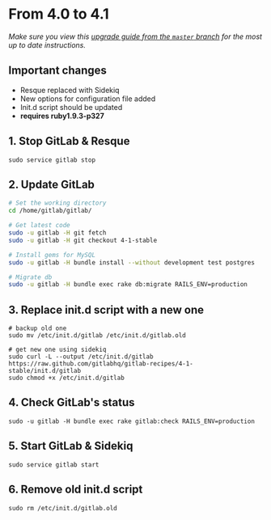 # From 4.0 to 4.1
*Make sure you view this [upgrade guide from the `master` branch](../../../master/doc/update/4.0-to-4.1.md) for the most up to date instructions.*

## Important changes

- Resque replaced with Sidekiq
- New options for configuration file added
- Init.d script should be updated
- **requires ruby1.9.3-p327**

## 1. Stop GitLab & Resque

    sudo service gitlab stop

## 2. Update GitLab

```bash
# Set the working directory
cd /home/gitlab/gitlab/

# Get latest code
sudo -u gitlab -H git fetch
sudo -u gitlab -H git checkout 4-1-stable

# Install gems for MySQL
sudo -u gitlab -H bundle install --without development test postgres

# Migrate db
sudo -u gitlab -H bundle exec rake db:migrate RAILS_ENV=production

```

## 3. Replace init.d script with a new one

```
# backup old one
sudo mv /etc/init.d/gitlab /etc/init.d/gitlab.old

# get new one using sidekiq
sudo curl -L --output /etc/init.d/gitlab https://raw.github.com/gitlabhq/gitlab-recipes/4-1-stable/init.d/gitlab
sudo chmod +x /etc/init.d/gitlab

```

## 4. Check GitLab's status

    sudo -u gitlab -H bundle exec rake gitlab:check RAILS_ENV=production


## 5. Start GitLab & Sidekiq

    sudo service gitlab start

## 6. Remove old init.d script

    sudo rm /etc/init.d/gitlab.old

